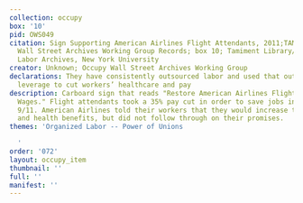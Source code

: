 ```yaml
---
collection: occupy
box: '10'
pid: OWS049
citation: Sign Supporting American Airlines Flight Attendants, 2011;TAM.630 Occupy
  Wall Street Archives Working Group Records; box 10; Tamiment Library/Robert F. Wagner
  Labor Archives, New York University
creator: Unknown; Occupy Wall Street Archives Working Group
declarations: They have consistently outsourced labor and used that outsourcing as
  leverage to cut workers’ healthcare and pay
description: Carboard sign that reads "Restore American Airlines Flight Attendants
  Wages." Flight attendants took a 35% pay cut in order to save jobs in the wake of
  9/11. American Airlines told their workers that they would increase their retirment
  and health benefits, but did not follow through on their promises.
themes: 'Organized Labor -- Power of Unions

  '
order: '072'
layout: occupy_item
thumbnail: ''
full: ''
manifest: ''
---
```

